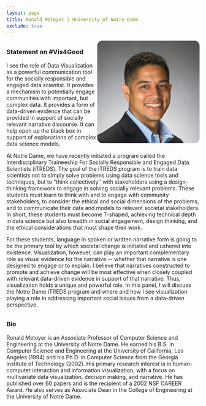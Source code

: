```yaml
---
layout: page
title: Ronald Metoyer | University of Notre Dame
exclude: true
---
```

<style>

h3 {
margin-top: 2em;
}

#new-for-2020-we-will-be-hosting-a-virtual-panel-this-year {
margin-top: -1em;
margin-bottom: 1em;
}

#panelists, #bios {
  display: grid;
  grid-template-columns: repeat(auto-fill, minmax(240px, 1fr));
  grid-gap: 10px;
  margin-bottom: 10px;
}

.panelist_image, .bio_image {
  width: 200pt;
  border-radius: 5%;
  display: block;
  text-align: right;
  float: right;
}

.panelist_text, .bio_text {
}

.panelist_name, .panelist_affiliation, .panelist_statement, .bio_name, .bio_affiliation {
}

</style>

<a href="http://sites.nd.edu/ronald-metoyer/">
  <img class="panelist_image" src="/img/metoyer.jpg" alt="Ronald Metoyer head shot"/>
</a>

### Statement on #Vis4Good

I see the role of Data Visualization as a powerful communication tool for the socially responsible and engaged data scientist.  It provides a mechanism to potentially engage communities with important, but complex data.  It provides a form of data-driven evidence that can be provided in support of socially relevant narrative discourse.  It can help open up the black box in support of explanations of complex data science models.

At Notre Dame, we have recently initiated a program called the Interdisciplinary Traineeship For Socially Responsible and Engaged Data Scientists (iTREDS).  The goal of the iTREDS program is to train data scientists not to simply solve problems using data science tools and techniques, but to “think collectively’’  with stakeholders using a design-thinking framework to engage in solving socially relevant problems.  These students must learn to think with and to engage with community stakeholders, to consider the ethical and social dimensions of the problems, and to communicate their data and models to relevant societal stakeholders.  In short, these students must become T-shaped, achieving technical depth in data science but also breadth in social engagement, design thinking, and the ethical considerations that must shape their work.

For these students, language in spoken or written narrative form is going to be the primary tool by which societal change is initiated and ushered into existence.  Visualization, however, can play an important complementary role as visual evidence for the narrative -- whether that narrative is one designed to engage or to explain.   I believe that narratives constructed to promote and achieve change will be most effective when closely coupled with relevant data-driven evidence in support of that narrative.  Thus, visualization holds a unique and powerful role. In this panel, I will discuss the Notre Dame iTREDS program and where and how I see visualization playing a role in addressing important social issues from a data-driven perspective.

### Bio

Ronald Metoyer is an Associate Professor of Computer Science and Engineering at the University of Notre Dame.  He earned his B.S. in Computer Science and Engineering at the University of California, Los Angeles (1994) and his Ph.D. in Computer Science from the Georgia Institute of Technology (2002).  His primary research interest is in human-computer interaction and information visualization, with a focus on multivariate data visualization, decision making, and narrative.  He has published over 60 papers and is the recipient of a 2002 NSF CAREER Award.  He also serves as Associate Dean in the College of Engineering at the University of Notre Dame.


